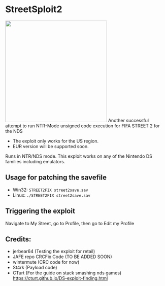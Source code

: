 # StreetSploit2
<img src="https://cdn.discordapp.com/attachments/368785644173918210/368787222889234432/IMG_20171014_114826.jpg" width="320">
Another successful attempt to run NTR-Mode unsigned code execution for FIFA STREET 2 for the NDS

* The exploit only works for the US region. 
* EUR version will be supported soon.

Runs in NTR/NDS mode. This exploit works on any of the Nintendo DS families including emulators.
###
## Usage for patching the savefile
* Win32: `STREET2FIX street2save.sav`
* Linux: `./STREET2FIX street2save.sav`
###
## Triggering the exploit
Navigate to My Street, go to Profile, then go to Edit my Profile

## Credits:
* jerbear64 (Testing the exploit for retail)
* JAFE repo CRCFix Code (TO BE ADDED SOON)
* wintermute (CRC code for now)
* St4rk (Payload code)
* CTurt (For the guide on stack smashing nds games) https://cturt.github.io/DS-exploit-finding.html

